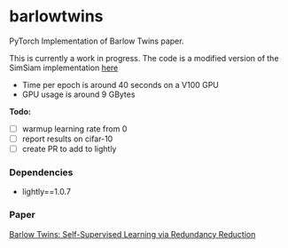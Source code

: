 # barlowtwins
PyTorch Implementation of Barlow Twins paper.


This is currently a work in progress. The code is a modified version of the SimSiam implementation [here](https://github.com/IgorSusmelj/simsiam-cifar10) 

- Time per epoch is around 40 seconds on a V100 GPU
- GPU usage is around 9 GBytes

**Todo:**

- [ ] warmup learning rate from 0
- [ ] report results on cifar-10
- [ ] create PR to add to lightly

### Dependencies

- lightly==1.0.7



### Paper

[Barlow Twins: Self-Supervised Learning via Redundancy Reduction](https://arxiv.org/pdf/2103.03230.pdf)
